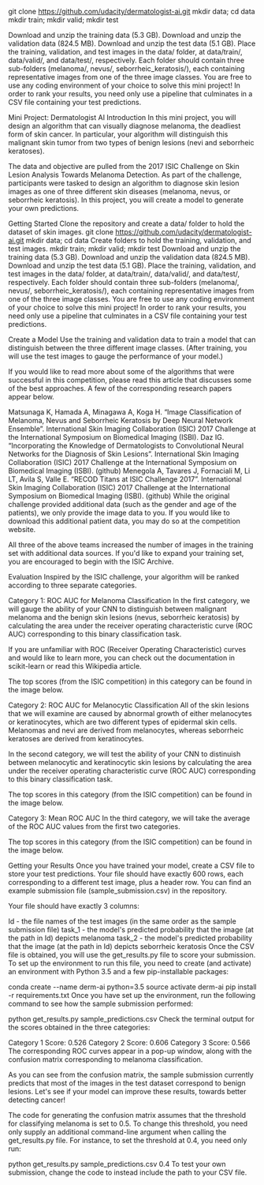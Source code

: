 git clone https://github.com/udacity/dermatologist-ai.git
mkdir data; cd data
mkdir train; mkdir valid; mkdir test

Download and unzip the training data (5.3 GB).
Download and unzip the validation data (824.5 MB).
Download and unzip the test data (5.1 GB).
Place the training, validation, and test images in the data/ folder, at data/train/, data/valid/, and data/test/, respectively. Each folder should contain three sub-folders (melanoma/, nevus/, seborrheic_keratosis/), each containing representative images from one of the three image classes.
You are free to use any coding environment of your choice to solve this mini project! In order to rank your results, you need only use a pipeline that culminates in a CSV file containing your test predictions.

Mini Project: Dermatologist AI
Introduction
In this mini project, you will design an algorithm that can visually diagnose melanoma, the deadliest form of skin cancer. In particular, your algorithm will distinguish this malignant skin tumor from two types of benign lesions (nevi and seborrheic keratoses).

The data and objective are pulled from the 2017 ISIC Challenge on Skin Lesion Analysis Towards Melanoma Detection. As part of the challenge, participants were tasked to design an algorithm to diagnose skin lesion images as one of three different skin diseases (melanoma, nevus, or seborrheic keratosis). In this project, you will create a model to generate your own predictions.

Getting Started
Clone the repository and create a data/ folder to hold the dataset of skin images.
git clone https://github.com/udacity/dermatologist-ai.git
mkdir data; cd data
Create folders to hold the training, validation, and test images.
mkdir train; mkdir valid; mkdir test
Download and unzip the training data (5.3 GB).
Download and unzip the validation data (824.5 MB).
Download and unzip the test data (5.1 GB).
Place the training, validation, and test images in the data/ folder, at data/train/, data/valid/, and data/test/, respectively. Each folder should contain three sub-folders (melanoma/, nevus/, seborrheic_keratosis/), each containing representative images from one of the three image classes.
You are free to use any coding environment of your choice to solve this mini project! In order to rank your results, you need only use a pipeline that culminates in a CSV file containing your test predictions.

Create a Model
Use the training and validation data to train a model that can distinguish between the three different image classes. (After training, you will use the test images to gauge the performance of your model.)

If you would like to read more about some of the algorithms that were successful in this competition, please read this article that discusses some of the best approaches. A few of the corresponding research papers appear below.

Matsunaga K, Hamada A, Minagawa A, Koga H. “Image Classification of Melanoma, Nevus and Seborrheic Keratosis by Deep Neural Network Ensemble”. International Skin Imaging Collaboration (ISIC) 2017 Challenge at the International Symposium on Biomedical Imaging (ISBI).
Daz IG. “Incorporating the Knowledge of Dermatologists to Convolutional Neural Networks for the Diagnosis of Skin Lesions”. International Skin Imaging Collaboration (ISIC) 2017 Challenge at the International Symposium on Biomedical Imaging (ISBI). (github)
Menegola A, Tavares J, Fornaciali M, Li LT, Avila S, Valle E. “RECOD Titans at ISIC Challenge 2017”. International Skin Imaging Collaboration (ISIC) 2017 Challenge at the International Symposium on Biomedical Imaging (ISBI). (github)
While the original challenge provided additional data (such as the gender and age of the patients), we only provide the image data to you. If you would like to download this additional patient data, you may do so at the competition website.

All three of the above teams increased the number of images in the training set with additional data sources. If you'd like to expand your training set, you are encouraged to begin with the ISIC Archive.

Evaluation
Inspired by the ISIC challenge, your algorithm will be ranked according to three separate categories.

Category 1: ROC AUC for Melanoma Classification
In the first category, we will gauge the ability of your CNN to distinguish between malignant melanoma and the benign skin lesions (nevus, seborrheic keratosis) by calculating the area under the receiver operating characteristic curve (ROC AUC) corresponding to this binary classification task.

If you are unfamiliar with ROC (Receiver Operating Characteristic) curves and would like to learn more, you can check out the documentation in scikit-learn or read this Wikipedia article.

The top scores (from the ISIC competition) in this category can be found in the image below.

Category 2: ROC AUC for Melanocytic Classification
All of the skin lesions that we will examine are caused by abnormal growth of either melanocytes or keratinocytes, which are two different types of epidermal skin cells. Melanomas and nevi are derived from melanocytes, whereas seborrheic keratoses are derived from keratinocytes.

In the second category, we will test the ability of your CNN to distinuish between melanocytic and keratinocytic skin lesions by calculating the area under the receiver operating characteristic curve (ROC AUC) corresponding to this binary classification task.

The top scores in this category (from the ISIC competition) can be found in the image below.

Category 3: Mean ROC AUC
In the third category, we will take the average of the ROC AUC values from the first two categories.

The top scores in this category (from the ISIC competition) can be found in the image below.

Getting your Results
Once you have trained your model, create a CSV file to store your test predictions. Your file should have exactly 600 rows, each corresponding to a different test image, plus a header row. You can find an example submission file (sample_submission.csv) in the repository.

Your file should have exactly 3 columns:

Id - the file names of the test images (in the same order as the sample submission file)
task_1 - the model's predicted probability that the image (at the path in Id) depicts melanoma
task_2 - the model's predicted probability that the image (at the path in Id) depicts seborrheic keratosis
Once the CSV file is obtained, you will use the get_results.py file to score your submission. To set up the environment to run this file, you need to create (and activate) an environment with Python 3.5 and a few pip-installable packages:

conda create --name derm-ai python=3.5
source activate derm-ai
pip install -r requirements.txt
Once you have set up the environment, run the following command to see how the sample submission performed:

python get_results.py sample_predictions.csv
Check the terminal output for the scores obtained in the three categories:

Category 1 Score: 0.526
Category 2 Score: 0.606
Category 3 Score: 0.566
The corresponding ROC curves appear in a pop-up window, along with the confusion matrix corresponding to melanoma classification.


As you can see from the confusion matrix, the sample submission currently predicts that most of the images in the test dataset correspond to benign lesions. Let's see if your model can improve these results, towards better detecting cancer!

The code for generating the confusion matrix assumes that the threshold for classifying melanoma is set to 0.5. To change this threshold, you need only supply an additional command-line argument when calling the get_results.py file. For instance, to set the threshold at 0.4, you need only run:

python get_results.py sample_predictions.csv 0.4
To test your own submission, change the code to instead include the path to your CSV file.

